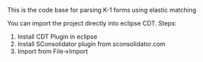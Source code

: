 This is the code base for parsing K-1 forms using elastic matching

You can import the project directly into eclipse CDT. Steps:

1. Install CDT Plugin in eclipse
2. Install SConsolidator plugin from sconsolidator.com
3. Import from File->Import